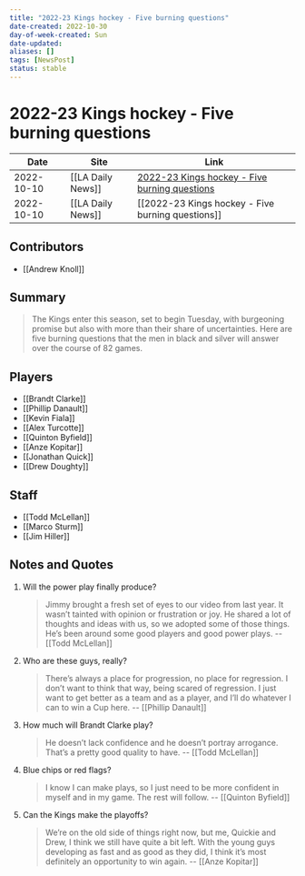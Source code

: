 ```yaml
---
title: "2022-23 Kings hockey - Five burning questions"
date-created: 2022-10-30
day-of-week-created: Sun
date-updated: 
aliases: []
tags: [NewsPost]
status: stable
---
```


# 2022-23 Kings hockey - Five burning questions

| Date       | Site              | Link                                                                                                                               |
| ---------- | ----------------- | ---------------------------------------------------------------------------------------------------------------------------------- |
| 2022-10-10 | [[LA Daily News]] | [2022-23 Kings hockey - Five burning questions](https://www.dailynews.com/2022/10/10/2022-23-kings-hockey-five-burning-questions/) |
| 2022-10-10 | [[LA Daily News]] | [[2022-23 Kings hockey - Five burning questions]]                                                                                  |

## Contributors
- [[Andrew Knoll]]


## Summary
> The Kings enter this season, set to begin Tuesday, with burgeoning promise but also with more than their share of uncertainties.
> Here are five burning questions that the men in black and silver will answer over the course of 82 games.


## Players
- [[Brandt Clarke]]
- [[Phillip Danault]]
- [[Kevin Fiala]]
- [[Alex Turcotte]]
- [[Quinton Byfield]]
- [[Anze Kopitar]]
- [[Jonathan Quick]]
- [[Drew Doughty]]


## Staff
- [[Todd McLellan]]
- [[Marco Sturm]]
- [[Jim Hiller]]


## Notes and Quotes
1) Will the power play finally produce?
   > Jimmy brought a fresh set of eyes to our video from last year. It wasn’t tainted with opinion or frustration or joy. He shared a lot of thoughts and ideas with us, so we adopted some of those things. He’s been around some good players and good power plays. -- [[Todd McLellan]]
2) Who are these guys, really?
   > There’s always a place for progression, no place for regression. I don’t want to think that way, being scared of regression. I just want to get better as a team and as a player, and I’ll do whatever I can to win a Cup here. -- [[Phillip Danault]]
3) How much will Brandt Clarke play?
   > He doesn’t lack confidence and he doesn’t portray arrogance. That’s a pretty good quality to have. -- [[Todd McLellan]]
4) Blue chips or red flags?
   > I know I can make plays, so I just need to be more confident in myself and in my game. The rest will follow. -- [[Quinton Byfield]]
5) Can the Kings make the playoffs?
   > We’re on the old side of things right now, but me, Quickie and Drew, I think we still have quite a bit left. With the young guys developing as fast and as good as they did, I think it’s most definitely an opportunity to win again. -- [[Anze Kopitar]]




